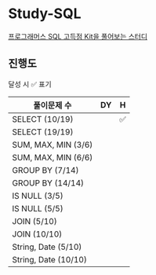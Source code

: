 # Study-SQL

[프로그래머스 SQL 고득점 Kit을 풀어보는 스터디](https://school.programmers.co.kr/learn/challenges?tab=sql_practice_kit)

## 진행도

달성 시 ✅ 표기

|           풀이문제 수          | DY  |  H  |
| --------------------------- | --- | --- |
| SELECT (10/19)              |     |  ✅  |
| SELECT (19/19)              |     |     |
| SUM, MAX, MIN (3/6)         |     |     |
| SUM, MAX, MIN (6/6)         |     |     |
| GROUP BY (7/14)             |     |     |
| GROUP BY (14/14)            |     |     |
| IS NULL (3/5)               |     |     |
| IS NULL (5/5)               |     |     |
| JOIN (5/10)                 |     |     |
| JOIN (10/10)                |     |     |
| String, Date (5/10)         |     |     |
| String, Date (10/10)        |     |     |
